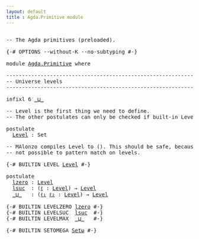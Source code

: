 ```yaml
---
layout: default
title : Agda.Primitive module
---
```


<pre class="Agda">

<a id="1" class="Comment">-- The Agda primitives (preloaded).</a>

<a id="38" class="Symbol">{-#</a> <a id="42" class="Keyword">OPTIONS</a> <a id="50" class="Pragma">--without-K</a> <a id="62" class="Pragma">--no-subtyping</a> <a id="77" class="Symbol">#-}</a>

<a id="82" class="Keyword">module</a> <a id="89" href="Agda.Primitive.html" class="Module">Agda.Primitive</a> <a id="104" class="Keyword">where</a>

<a id="111" class="Comment">------------------------------------------------------------------------</a>
<a id="184" class="Comment">-- Universe levels</a>
<a id="203" class="Comment">------------------------------------------------------------------------</a>

<a id="277" class="Keyword">infixl</a> <a id="284" class="Number">6</a> <a id="286" href="Agda.Primitive.html#636" class="Primitive Operator">_⊔_</a>

<a id="291" class="Comment">-- Level is the first thing we need to define.</a>
<a id="338" class="Comment">-- The other postulates can only be checked if built-in Level is known.</a>

<a id="411" class="Keyword">postulate</a>
  <a id="Level"></a><a id="423" href="Agda.Primitive.html#423" class="Postulate">Level</a> <a id="429" class="Symbol">:</a> <a id="431" class="PrimitiveType">Set</a>

<a id="436" class="Comment">-- MAlonzo compiles Level to (). This should be safe, because it is</a>
<a id="504" class="Comment">-- not possible to pattern match on levels.</a>

<a id="549" class="Symbol">{-#</a> <a id="553" class="Keyword">BUILTIN</a> <a id="561" class="Keyword">LEVEL</a> <a id="567" href="Agda.Primitive.html#423" class="Postulate">Level</a> <a id="573" class="Symbol">#-}</a>

<a id="578" class="Keyword">postulate</a>
  <a id="lzero"></a><a id="590" href="Agda.Primitive.html#590" class="Postulate">lzero</a> <a id="596" class="Symbol">:</a> <a id="598" href="Agda.Primitive.html#423" class="Postulate">Level</a>
  <a id="lsuc"></a><a id="606" href="Agda.Primitive.html#606" class="Postulate">lsuc</a>  <a id="612" class="Symbol">:</a> <a id="614" class="Symbol">(</a><a id="615" href="Agda.Primitive.html#615" class="Bound">ℓ</a> <a id="617" class="Symbol">:</a> <a id="619" href="Agda.Primitive.html#423" class="Postulate">Level</a><a id="624" class="Symbol">)</a> <a id="626" class="Symbol">→</a> <a id="628" href="Agda.Primitive.html#423" class="Postulate">Level</a>
  <a id="_⊔_"></a><a id="636" href="Agda.Primitive.html#636" class="Postulate Operator">_⊔_</a>   <a id="642" class="Symbol">:</a> <a id="644" class="Symbol">(</a><a id="645" href="Agda.Primitive.html#645" class="Bound">ℓ₁</a> <a id="648" href="Agda.Primitive.html#648" class="Bound">ℓ₂</a> <a id="651" class="Symbol">:</a> <a id="653" href="Agda.Primitive.html#423" class="Postulate">Level</a><a id="658" class="Symbol">)</a> <a id="660" class="Symbol">→</a> <a id="662" href="Agda.Primitive.html#423" class="Postulate">Level</a>

<a id="669" class="Symbol">{-#</a> <a id="673" class="Keyword">BUILTIN</a> <a id="681" class="Keyword">LEVELZERO</a> <a id="691" href="Agda.Primitive.html#590" class="Primitive">lzero</a> <a id="697" class="Symbol">#-}</a>
<a id="701" class="Symbol">{-#</a> <a id="705" class="Keyword">BUILTIN</a> <a id="713" class="Keyword">LEVELSUC</a>  <a id="723" href="Agda.Primitive.html#606" class="Primitive">lsuc</a>  <a id="729" class="Symbol">#-}</a>
<a id="733" class="Symbol">{-#</a> <a id="737" class="Keyword">BUILTIN</a> <a id="745" class="Keyword">LEVELMAX</a>  <a id="755" href="Agda.Primitive.html#636" class="Primitive Operator">_⊔_</a>   <a id="761" class="Symbol">#-}</a>

<a id="766" class="Symbol">{-#</a> <a id="770" class="Keyword">BUILTIN</a> <a id="778" class="Keyword">SETOMEGA</a> <a id="Setω"></a><a id="787" href="Agda.Primitive.html#787" class="Primitive">Setω</a> <a id="792" class="Symbol">#-}</a>
</pre>
